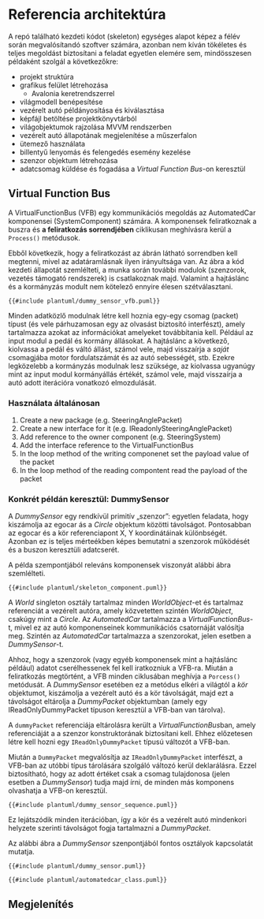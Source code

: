 # Referencia architektúra

A repó található kezdeti kódot (skeleton) egységes alapot képez a félév során megvalósítandó szoftver számára, azonban nem kíván tökéletes és teljes megoldást biztosítani a feladat egyetlen elemére sem, mindösszesen példaként szolgál a következőkre:

- projekt struktúra
- grafikus felület létrehozása
    - Avalonia keretrendszerrel
- világmodell benépesítése
- vezérelt autó példányosítása és kiválasztása
- képfájl betöltése projektkönyvtárból
- világobjektumok rajzolása MVVM rendszerben
- vezérelt autó állapotának megjelenítése a műszerfalon
- ütemező használata
- billentyű lenyomás és felengedés esemény kezelése
- szenzor objektum létrehozása
- adatcsomag küldése és fogadása a *Virtual Function Bus*-on keresztül

## Virtual Function Bus

A VirtualFunctionBus (VFB) egy kommunikációs megoldás az AutomatedCar komponensei (SystemComponent) számára. A komponensek feliratkoznak a buszra és **a feliratkozás sorrendjében** ciklikusan meghívásra kerül a `Process()` metódusok.

Ebből következik, hogy a feliratkozást az ábrán látható sorrendben kell megtenni, mivel az adatáramlásnak ilyen irányultsága van. Az ábra a kód kezdeti állapotát szemlélteti, a munka során további modulok (szenzorok, vezetés támogató rendszerek) is csatlakoznak majd. Valamint a hajtáslánc és a kormányzás modult nem kötelező ennyire élesen szétválasztani.

<!-- ![vfb](images/vfb.png) -->

```plantuml
{{#include plantuml/dummy_sensor_vfb.puml}}
```

Minden adatközlő modulnak létre kell hoznia egy-egy csomag (packet) típust (és vele párhuzamosan egy az olvasást biztosító interfészt), amely tartalmazza azokat az információkat amelyeket továbbítania kell. Például az input modul a pedál és kormány állásokat. A hajtáslánc a következő, kiolvassa a pedál és váltó állást, számol vele, majd visszaírja a _saját_ csomagjába motor fordulatszámát és az autó sebességét, stb. Ezekre legközelebb a kormányzás modulnak lesz szüksége, az kiolvassa ugyanúgy mint az input modul kormányállás értékét, számol vele, majd visszaírja a autó adott iterációra vonatkozó elmozdulását.


### Használata általánosan

1. Create a new package (e.g. SteeringAnglePacket)
2. Create a new interface for it (e.g. IReadonlySteeringAnglePacket)
3. Add reference to the owner component (e.g. SteeringSystem)
4. Add the interface reference to the VirtualFunctionBus
5. In the loop method of the writing componenet set the payload value of the packet
6. In the loop method of the reading compontent read the payload of the packet

<!--
```mermaid
{{#include mermaid/class.mmd}}
```
-->


### Konkrét példán keresztül: DummySensor

A *DummySensor* egy rendkívül primitív „szenzor”: egyetlen feladata, hogy kiszámolja az egocar ás a *Circle* objektum közötti távolságot. Pontosabban az egocar és a kör referenciapont X, Y koordinátáinak különbségét. Azonban ez is teljes mérteékben képes bemutatni a szenzorok működését és a buszon keresztüli adatcserét.

A példa szempontjából releváns komponensek viszonyát alábbi ábra szemlélteti.

```plantuml
{{#include plantuml/skeleton_component.puml}}
```

A *World* singleton osztály tartalmaz minden *WorldObject*-et és tartalmaz referenciát a vezérelt autóra, amely közvetetten szintén *WorldObject*, csakúgy mint a *Circle*. Az *AutomatedCar* tartalmazza a *VirtualFunctionBus*-t, mivel ez az autó komponenseinek kommunikációs csatornáját valósítja meg. Szintén az *AutomatedCar* tartalmazza a szenzorokat, jelen esetben a *DummySensor*-t.

Ahhoz, hogy a szenzorok (vagy egyéb komponensek mint a hajtáslánc például) adatot cserélhessenek fel kell iratkozniuk a VFB-ra. Miután a feliratkozás megtörtént, a VFB minden ciklusában meghívja a `Porcess()` metódusát. A *DummySensor* esetében ez a metódus elkéri a világtól a *kör* objektumot, kiszámolja a vezérelt autó és a kör távolságát, majd ezt a távolságot eltárolja a *DummyPacket* objektumban (amely egy IReadOnlyDummyPacket típuson keresztül a VFB-ban van tárolva).

<!-- A szenzor része az *AutomatedCar*-nak, közvetlenül hozzáférhet a világhoz (*World*) mivel az singleton. Lekéri a világobjektumok közül a kört (*Circle*), majd kiszámolja a koordináták különbségét a `process()` metódusban és az eredményt eltárolja az `dummyPacket` változóban. -->

A `dummyPacket` referenciája eltárolásra került a *VirtualFunctionBus*ban, amely referenciáját a a szenzor konstruktorának biztosítani kell. Ehhez előzetesen létre kell hozni egy `IReadOnlyDummyPacket` típusú változót a VFB-ban.

Miután a `DummyPacket` megvalósítja az `IReadOnlyDummyPacket` interfészt, a VFB-ban az utóbbi típus tárolására szolgáló változó kerül deklarálásra. Ezzel biztosítható, hogy az adott értéket csak a csomag tulajdonosa (jelen esetben a *DummySensor*) tudja majd írni, de minden más komponens olvashatja a VFB-on keresztül.

```plantuml
{{#include plantuml/dummy_sensor_sequence.puml}}
```

Ez lejátszódik minden iterációban, így a kör és a vezérelt autó mindenkori helyzete szerinti távolságot fogja tartalmazni a *DummyPacket*.


Az alábbi ábra a *DummySensor* szenpontjából fontos osztályok kapcsolatát mutatja.

```plantuml
{{#include plantuml/dummy_sensor.puml}}
```

```plantuml
{{#include plantuml/automatedcar_class.puml}}
```


## Megjelenítés
